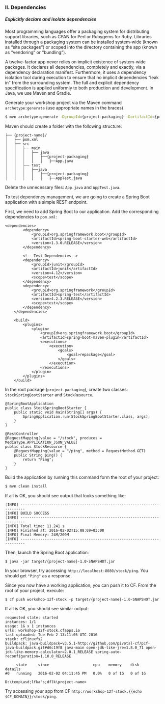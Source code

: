 ### II. Dependencies
##### Explicitly declare and isolate dependencies
Most programming languages offer a packaging system for distributing support libraries, such as CPAN for Perl or Rubygems for Ruby. Libraries installed through a packaging system can be installed system-wide (known as “site packages”) or scoped into the directory containing the app (known as “vendoring” or “bundling”).

A twelve-factor app never relies on implicit existence of system-wide packages. It declares all dependencies, completely and exactly, via a dependency declaration manifest. Furthermore, it uses a dependency isolation tool during execution to ensure that no implicit dependencies “leak in” from the surrounding system. The full and explicit dependency specification is applied uniformly to both production and development.
In Java, we use Maven and Gradle.

Generate your workshop project via the Maven command `archetype:generate` (use appropriate names in the braces) 
```sh 
$ mvn archetype:generate -DgroupId={project-packaging} -DartifactId={project-name} -DarchetypeArtifactId=maven-archetype-quickstart -DinteractiveMode=false
```

Maven should create a folder with the following structure:
```
├── {project-name}/
│   ├── pom.xml
│   ├── src
│   │   ├── main
│   │   │   ├── java
│   │   │   │   ├──{project-packaging}
│   │   │   │   │   ├──App.java
│   │   ├── test
│   │   │   ├──java
│   │   │   │   ├──{project-packaging}
│   │   │   │   │   ├──AppTest.java
```
Delete the unnecessary files: `App.java` and `AppTest.java`.

To test dependency management, we are going to create a Spring Boot application with a simple REST endpoint.

First, we need to add Spring Boot to our application. Add the corresponding dependencies to `pom.xml`:
```
<dependencies>
        <dependency>
            <groupId>org.springframework.boot</groupId>
            <artifactId>spring-boot-starter-web</artifactId>
            <version>1.3.0.RELEASE</version>
        </dependency>

        <!-- Test Dependencies-->
        <dependency>
            <groupId>junit</groupId>
            <artifactId>junit</artifactId>
            <version>4.12</version>
            <scope>test</scope>
        </dependency>
        <dependency>
            <groupId>org.springframework</groupId>
            <artifactId>spring-test</artifactId>
            <version>4.2.3.RELEASE</version>
            <scope>test</scope>
        </dependency>
    </dependencies>

    <build>
        <plugins>
            <plugin>
                <groupId>org.springframework.boot</groupId>
                <artifactId>spring-boot-maven-plugin</artifactId>
                <executions>
                    <execution>
                        <goals>
                            <goal>repackage</goal>
                        </goals>
                    </execution>
                </executions>
            </plugin>
        </plugins>
    </build>
```

In the root package (`project-packaging`), create two classes: `StockSpringBootStarter` and `StockResource`.

```
@SpringBootApplication
public class StockSpringBootStarter {
    public static void main(String[] args) {
        SpringApplication.run(StockSpringBootStarter.class, args);
    }
}
```
```
@RestController
@RequestMapping(value = "/stock", produces = MediaType.APPLICATION_JSON_VALUE)
public class StockResource {
    @RequestMapping(value = "/ping", method = RequestMethod.GET)
    public String ping() {
        return "Ping";
    }
}
```

Build the application by running this command form the root of your project:

```sh
$ mvn clean install
```

If all is OK, you should see output that looks something like:

```
[INFO] ------------------------------------------------------------------------
[INFO] BUILD SUCCESS
[INFO] ------------------------------------------------------------------------
[INFO] Total time: 11.241 s
[INFO] Finished at: 2016-02-02T15:08:09+03:00
[INFO] Final Memory: 24M/209M
[INFO] ------------------------------------------------------------------------
```

Then, launch the Spring Boot application:

```
$ java -jar target/{project-name}-1.0-SNAPSHOT.jar
```

In your browser, try accessing `http://localhost:8080/stock/ping`. You should get `"Ping"` as a response.

Since you now have a working application, you can push it to CF. From the root of your project, execute:

```
$ cf push workshop-12f-stock -p target/{project-name}-1.0-SNAPSHOT.jar
```

If all is OK, you should see similar output:

```
requested state: started
instances: 1/1
usage: 1G x 1 instances
urls: workshop-12f-stock.cfapps.io
last uploaded: Tue Feb 2 13:11:05 UTC 2016
stack: cflinuxfs2
buildpack: java-buildpack=v3.5.1-http://github.com/pivotal-cf/pcf-java-buildpack.git#d6c19f8 java-main open-jdk-like-jre=1.8.0_71 open-jdk-like-memory-calculator=2.0.1_RELEASE spring-auto-reconfiguration=1.10.0_RELEASE

     state     since                    cpu    memory    disk      details
#0   running   2016-02-02 04:11:45 PM   0.0%   0 of 1G   0 of 1G

D:\temp\asd;lfka's;dflk\project-name>
```

Try accessing your app from CF `http://workshop-12f-stock.{{echo $CF_DOMAIN}}/stock/ping`.
